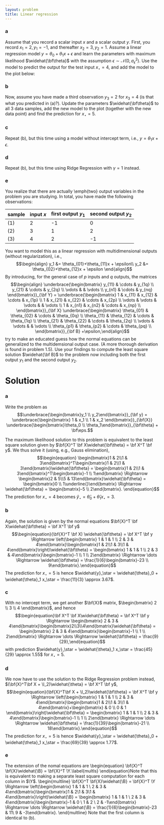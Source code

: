 ```yaml
---
layout: problem
title: Linear regression
---
```


### a
Assume that you record a scalar input $x$ and a scalar output $y$. First, you record $x_1 = 2, y_1 = -1$, and thereafter $x_2 = 3, y_2 = 1$. Assume a linear regression model $y = \theta_0 + \theta_1x + \epsilon$ and learn the parameters with maximum likelihood $\widehat{\bf\theta}$ with the assumption $\epsilon\sim\mathcal{N}(0,\sigma_\epsilon^2)$. Use the model to predict the output for the test input $x_\star = 4$, and add the model to the plot below:

### b
Now, assume you have made a third observation $y_3 = 2$ for $x_3 = 4$ (is that what you predicted in (a)?). Update the parameters $\widehat{\bf\theta}$ to all 3 data samples, add the new model to the plot (together with the new data point) and find the prediction for $x_\star = 5$.
				
### c				
Repeat (b), but this time using a model without intercept term, i.e., $y = \theta_1x + \epsilon$.

### d
Repeat (b), but this time using Ridge Regression with $\gamma=1$ instead.

### e
You realize that there are actually \emph{two} output variables in the problem you are studying. In total, you have made the following observations:

| sample| input $x$| first output $y_1$ | second output $y_2$ |
|-|-|-|-|
|(1)|2|-1|0|
|(2)|3|1|2|
|(3)|4|2|-1|

You want to model this as a linear regression with multidimensional outputs (without regularization), i.e.,
$$\begin{align}
y_1 &= \theta_{01}+\theta_{11}x + \epsilon\\
y_2 &= \theta_{02}+\theta_{12}x + \epsilon
\end{align}$$
By introducing, for the general case of $p$ inputs and $q$ outputs, the matrices
$$\begin{align}
\underbrace{\begin{bmatrix}
y_{11} & \cdots & y_{1q} \\
y_{21} & \cdots & y_{2q} \\
\vdots & & \vdots \\
y_{n1} & \cdots & y_{nq}
\end{bmatrix}}_{\bf Y} =
\underbrace{\begin{bmatrix}
1 & x_{11} & x_{12} & \cdots & x_{1p} \\
1 & x_{21} & x_{22} & \cdots & x_{2p} \\
\vdots & \vdots & \vdots & & \vdots \\
1 & x_{n1} & x_{n2} & \cdots & x_{np} \\
\end{bmatrix}}_{\bf X}
\underbrace{\begin{bmatrix}
\theta_{01} & \theta_{02} & \cdots & \theta_{0q} \\
\theta_{11} & \theta_{12} & \cdots & \theta_{1q} \\
\theta_{21} & \theta_{22} & \cdots & \theta_{2q} \\
\vdots & \vdots & & \vdots \\
\theta_{p1} & \theta_{p2} & \cdots & \theta_{pq} \\
\end{bmatrix}}_{\bf B} +\epsilon,\end{align}$$
try to make an educated guess how the normal equations can be generalized to the multidemsional output case. (A more thorough derivation is found in problem 1.5). Use your findings to compute the least square solution $\widehat{\bf B}$ to the problem now including both the first output $y_1$ and the second output $y_2$.

# Solution

### a
Write the problem as
$$\underbrace{\begin{bmatrix}y_1 \\ y_2\end{bmatrix}}_{\bf y} = \underbrace{\begin{bmatrix} 1 & x_1 \\ 1 & x_2 \end{bmatrix}}_{\bf{X}} \underbrace{\begin{bmatrix}\theta_0 \\ \theta_1\end{bmatrix}}_{\bf\theta} + \bf\eps.$$

The maximum likelihood solution to this problem is equivalent to the least square solution given by $\bf{X}^T \bf X\widehat{\bf\theta} = \bf X^T \bf y$. We thus solve it (using, e.g., Gauss elimination),
$$\begin{equation}
\begin{bmatrix}1 & 2\\1 & 3\end{bmatrix}^T\begin{bmatrix}1 & 2\\1 & 3\end{bmatrix}\widehat{\bf\theta} = \begin{bmatrix}1 & 2\\1 & 3\end{bmatrix}^T\begin{bmatrix}-1 \\ 1\end{bmatrix} \Rightarrow 
\begin{bmatrix}2 & 5\\5 & 13\end{bmatrix}\widehat{\bf\theta} = \begin{bmatrix}0 \\ 1\underline{}\end{bmatrix} \Rightarrow \widehat{\bf\theta} = \begin{bmatrix}-5 \\ 2\end{bmatrix}.
\end{equation}$$
The prediction for $x_\star=4$ becomes $\widehat{y}_\star = \widehat{\theta}_0 + \widehat{\theta}_1 x_\star = 3$.

### b
Again, the solution is given by the normal equations $\bf{X}^T \bf X\widehat{\bf\theta} = \bf X^T \bf y$
$$\begin{equation}(\bf{X}^T \bf X) \widehat{\bf\theta} = \bf X^T \bf y \Rightarrow \left(\begin{bmatrix} 1 & 1 & 1 \\ 2 & 3 & 4\end{bmatrix}\begin{bmatrix}1 & 2\\1 & 3\\1 & 4\end{bmatrix}\right)\widehat{\bf\theta} = \begin{bmatrix} 1 & 1 & 1 \\ 2 & 3 & 4\end{bmatrix}\begin{bmatrix}-1 \\ 1 \\ 2\end{bmatrix} \Rightarrow \dots \Rightarrow \widehat{\bf\theta} = \frac{1}{6}\begin{bmatrix}-23 \\ 9\end{bmatrix}.\end{equation}$$
The prediction for $x_\star=5$ is hence $\widehat{y}_\star = \widehat{\theta}_0 + \widehat{\theta}_1 x_\star = \frac{11}{3} \approx 3.67$.

### c
With no intercept term, we get another $\bf{X}$ matrix,
$\begin{bmatrix} 2 \\ 3 \\ 4 \end{bmatrix}$,
and hence
$$\begin{equation}\bf X^T \bf X\widehat{\bf\theta} = \bf X^T \bf y \Rightarrow \begin{bmatrix} 2 & 3 & 4\end{bmatrix}\begin{bmatrix}2\\3\\4\end{bmatrix}\widehat{\bf\theta} = \begin{bmatrix} 2 & 3 & 4\end{bmatrix}\begin{bmatrix}-1 \\ 1 \\ 2\end{bmatrix} \Rightarrow \dots \Rightarrow \widehat{\bf\theta} = \frac{9}{29},\end{equation}$$
with prediction $\widehat{y}_\star = \widehat{\theta}_1 x_\star = \frac{45}{29} \approx 1.55$ for $x_\star=5$.

### d
We now have to use the solution to the Ridge Regression problem instead, $(\bf{X}^T\bf X + \I_2)\widehat{\theta} = \bf X^T \bf y$,
$$\begin{equation}(\bf{X}^T\bf X + \I_2)\widehat{\bf\theta} = \bf X^T \bf y \Rightarrow \left(\begin{bmatrix} 1 & 1 & 1 \\ 2 & 3 & 4\end{bmatrix}\begin{bmatrix}1 & 2\\1 & 3\\1 & 4\end{bmatrix}+\begin{bmatrix}  & 0 \\ 0 & 1 \end{bmatrix}\right)\widehat{\bf\theta} = \begin{bmatrix} 1 & 1 & 1 \\ 2 & 3 & 4\end{bmatrix}\begin{bmatrix}-1 \\ 1 \\ 2\end{bmatrix} \Rightarrow \dots \Rightarrow \widehat{\bf\theta} = \frac{1}{39}\begin{bmatrix}-21 \\ 18\end{bmatrix}.\end{equation}$$
The prediction for $x_\star=5$ is hence $\widehat{y}_\star = \widehat{\theta}_0 + \widehat{\theta}_1 x_\star = \frac{69}{39} \approx 1.77$.

### e
The extension of the nomal equations are 
\begin{equation}
\bf{X}^T \bf{X}\widehat{\B} = \bf{X}^T \Y.\label{multls}
\end{equation}Note that this is equivalent to making a separate least square computation for each column in $\Y$.
\begin{multline}
\bf{X}^T \bf{X}\widehat{\B} = \bf{X}^T \Y \Rightarrow \left(\begin{bmatrix} 1 & 1 & 1 \\ 2 & 3 & 4\end{bmatrix}\begin{bmatrix}1 & 2\\1 & 3\\1 & 4\end{bmatrix}\right)\widehat{\B} = \begin{bmatrix} 1 & 1 & 1 \\ 2 & 3 & 4\end{bmatrix}\begin{bmatrix}-1 & 0 \\ 1 & 2 \\ 2 & -1\end{bmatrix} \Rightarrow \dots \Rightarrow \widehat{\B} = \frac{1}{6}\begin{bmatrix}-23 & 11\\ 9 & -3\end{bmatrix}.
\end{multline}
Note that the first column is identical to (b).	
